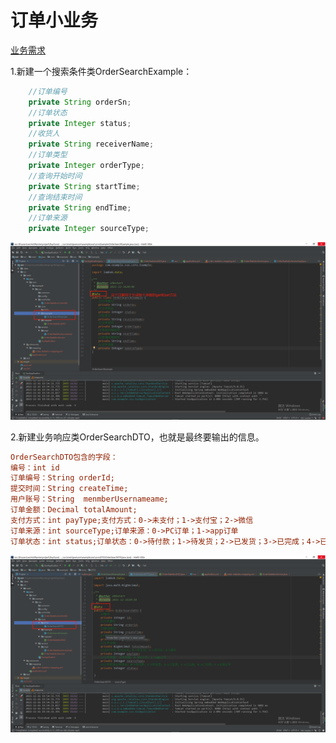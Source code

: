 # 订单小业务

[业务需求](ttps://shimo.im/docs/yVHCRhdTwWygxHrc)

1.新建一个搜索条件类OrderSearchExample：

```java
	//订单编号
    private String orderSn;
    //订单状态
    private Integer status;
    //收货人
    private String receiverName;
    //订单类型
    private Integer orderType;
    //查询开始时间
    private String startTime;
    //查询结束时间
    private String endTime;
    //订单来源
    private Integer sourceType;
```



![image-20211216201617639](Day3.assets/image-20211216201617639.png)

2.新建业务响应类OrderSearchDTO，也就是最终要输出的信息。

```ini
OrderSearchDTO包含的字段：
编号：int id
订单编号：String orderId;
提交时间：String createTime;
用户账号：String  menmberUsernameame;
订单金额：Decimal totalAmount;
支付方式：int payType;支付方式：0->未支付；1->支付宝；2->微信
订单来源：int sourceType;订单来源：0->PC订单；1->app订单
订单状态：int status;订单状态：0->待付款；1->待发货；2->已发货；3->已完成；4->已关闭；5->无效订单'
```

![image-20211216203918114](Day3.assets/image-20211216203918114.png)

